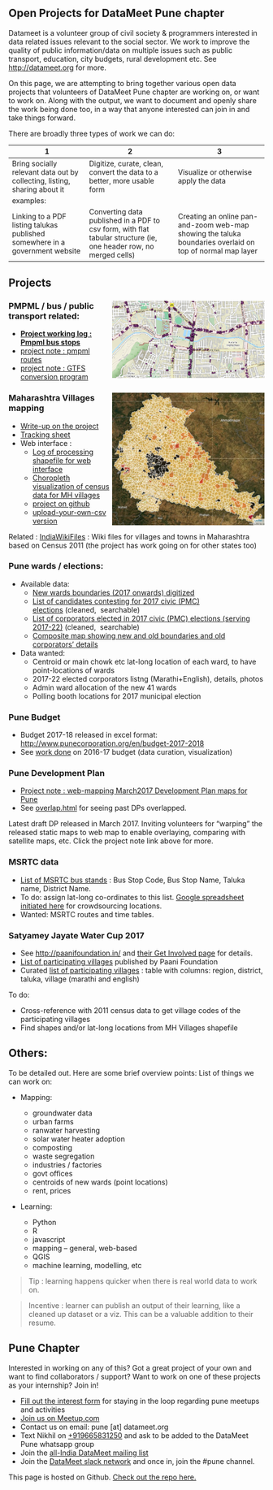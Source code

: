 ## Open Projects for DataMeet Pune chapter

Datameet is a volunteer group of civil society & programmers interested in data related issues relevant to the social sector. We work to improve the quality of public information/data on multiple issues such as public transport, education, city budgets, rural development etc. See <http://datameet.org> for more.

On this page, we are attempting to bring together various open data projects that volunteers of DataMeet Pune chapter are working on, or want to work on. Along with the output, we want to document and openly share the work being done too, in a way that anyone interested can join in and take things forward.

There are broadly three types of work we can do:

 1 | 2 | 3 
--|--|--
Bring socially relevant data out by collecting, listing, sharing about it | Digitize, curate, clean, convert the data to a better, more usable form | Visualize or otherwise apply the data 
examples:||
Linking to a PDF listing talukas published somewhere in a government website| Converting data published in a PDF to csv form, with flat tabular structure (ie, one header row, no merged cells)| Creating an online pan-and-zoom web-map showing the taluka boundaries overlaid on top of normal map layer

## Projects

### [<img align="right" src="images/bus%20stops%20swargate.jpg" alt="" width="300" height="152" />](images/bus%20stops%20swargate.jpg)PMPML / bus / public transport related:

  * **[Project working log : Pmpml bus stops](https://docs.google.com/document/d/12hRma83L1eHpVM7LV-e9MKhnbbCzpEJe5YISKs5eJmY/edit?usp=sharing)**
  * [project note : pmpml routes](https://docs.google.com/document/d/1ppcf8OiaCWQORqlL8d2gsbo3_6qAordjcow70djeFBk/edit?usp=sharing)
  * [project note : GTFS conversion program](https://docs.google.com/document/d/1XE3blI2zjY6el9voHYF6XtvKJV6m5xXxBjgNq3bYabc/edit?usp=sharing)

### [<img align="right" src="images/punedistchoro.jpg" alt="" width="300" height="261" />](images/punedistchoro.jpg)Maharashtra Villages mapping

  * [Write-up on the project](https://craigdsouza.github.io/village_mapping/)
  * [Tracking sheet](http://tinyurl.com/dmpune17916)
  * Web interface : 
      * [Log of processing shapefile for web interface](https://docs.google.com/document/d/1JzdHpGpuNBqad717gLa2M2hQ1rMMLLv6FWdxw6-b9Cs/edit?usp=sharing)
      * [Choropleth visualization of census data for MH villages](https://bnamita.github.io/Village_Mapping_v2/)
      * [project on github](https://github.com/bnamita/Village_Mapping_v2/tree/master)
      * [upload-your-own-csv version](https://github.com/bnamita/Village_Mapping_v2/tree/Upload-own-csv)

Related : [IndiaWikiFiles](https://github.com/IndiaWikiFiles/Maharashtra) : Wiki files for villages and towns in Maharashtra based on Census 2011 (the project has work going on for other states too)

### Pune wards / elections:

  * Available data: 
      * [New wards boundaries (2017 onwards) digitized](https://gist.github.com/answerquest/db11b5c7be7e00765ae33152124aba1e)
      * [List of candidates contesting for 2017 civic (PMC) elections](https://gist.github.com/answerquest/0cfd125093f891c853befa12226eff79) (cleaned,  searchable)
      * [List of corporators elected in 2017 civic (PMC) elections (serving 2017-22)](https://gist.github.com/datameet-pune/3ca3af1d528623c1bb7d99f8466868f0) (cleaned,  searchable)
      * [Composite map showing new and old boundaries and old corporators&#8217; details](https://nikhilvj.carto.com/viz/718f58d8-8e07-11e6-8015-0e3ff518bd15/embed_map)
  * Data wanted: 
      * Centroid or main chowk etc lat-long location of each ward, to have point-locations of wards
      * 2017-22 elected corporators listng (Marathi+English), details, photos
      * Admin ward allocation of the new 41 wards
      * Polling booth locations for 2017 municipal election

### Pune Budget
* Budget 2017-18 released in excel format: <http://www.punecorporation.org/en/budget-2017-2018>
* See [work done](http://ourpuneourbudget.in/) on 2016-17 budget (data curation, visualization)

### Pune Development Plan

  * [Project note : web-mapping March2017 Development Plan maps for Pune](https://docs.google.com/document/d/1fsrDS6six2zkgZJ_L-10__1yyOUZs4Sj23SbXwBCdYI/edit?usp=sharing)
  * See [overlap.html](http://nikhilvj.cu.cc/files/overlap.html) for seeing past DPs overlapped.

Latest draft DP released in March 2017. Inviting volunteers for &#8220;warping&#8221; the released static maps to web map to enable overlaying, comparing with satellite maps, etc. Click the project note link above for more.

### MSRTC data

  * [List of MSRTC bus stands](https://gist.github.com/answerquest/5d8c85a369d9c3c6d5513743995f7e78) : Bus Stop Code, Bus Stop Name, Taluka name, District Name.
  * To do: assign lat-long co-ordinates to this list. [Google spreadsheet initiated here](https://docs.google.com/spreadsheets/d/1j3ix7Xj-HwnU9t6UJ7jXiCS2gWDnlwLkSpniEJLdYS4/edit?usp=sharing) for crowdsourcing locations.
  * Wanted: MSRTC routes and time tables.

### Satyamey Jayate Water Cup 2017

  * See <http://paanifoundation.in/> and [their Get Involved page](http://www.paanifoundation.in/en/get-involved/) for details.
  * [List of participating villages](http://bit.ly/villagenames) published by Paani Foundation
  * Curated [list of participating villages](https://drive.google.com/open?id=1SyIZ1xqaJk5TTF_LUWsYIdngia1gGho9PUrbs2KWwrw) : table with columns: region, district, taluka, village (marathi and english)

To do:

  * Cross-reference with 2011 census data to get village codes of the participating villages
  * Find shapes and/or lat-long locations from MH Villages shapefile

## Others:

To be detailed out. Here are some brief overview points: List of things we can work on:

  * Mapping: 
      * groundwater data
      * urban farms
      * ranwater harvesting
      * solar water heater adoption
      * composting
      * waste segregation
      * industries / factories
      * govt offices
      * centroids of new wards (point locations)
      * rent, prices

* Learning:
  * Python
  * R
  * javascript
  * mapping &#8211; general, web-based
  * QGIS
  * machine learning, modelling, etc

> Tip : learning happens quicker when there is real world data to work on.
  
> Incentive : learner can publish an output of their learning, like a cleaned up dataset or a viz. This can be a valuable addition to their resume.


## Pune Chapter
Interested in working on any of this? Got a great project of your own and want to find collaborators / support? Want to work on one of these projects as your internship? Join in!
  * [Fill out the interest form](https://docs.google.com/forms/d/e/1FAIpQLSfU-hxUyo7NPuvTTUFwy0J0F2iQn3a6r_5m8WlIoYQBpnTUjQ/viewform) for staying in the loop regarding pune meetups and activities
  * [Join us on Meetup.com](http://www.meetup.com/DataMeet-Pune/)
  * Contact us on email: pune [at] datameet.org 
  * Text Nikhil on [+919665831250](intent://send/+919665831250#Intent;scheme=smsto;package=com.whatsapp;action=android.intent.action.SENDTO;end) and ask to be added to the DataMeet Pune whatsapp group
  * Join the [all-India DataMeet mailing list](https://groups.google.com/forum/#!forum/datameet)
  * Join the [DataMeet slack network](http://datameet.org/wp-login.php?action=slack-invitation) and once in, join the #pune channel.

This page is hosted on Github. [Check out the repo here.](https://github.com/datameet-pune/datameet-pune.github.io/)
